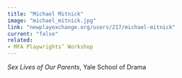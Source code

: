 ```yaml
---
title: "Michael Mitnick"
image: "michael_mitnick.jpg"
link: "newplayexchange.org/users/217/michael-mitnick"
current: "false"
related:
- MFA Playwrights’ Workshop
---
```


*Sex Lives of Our Parents*, Yale School of Drama
